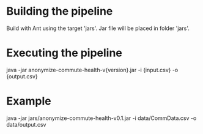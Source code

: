 # Building the pipeline

Build with Ant using the target 'jars'. Jar file will be placed in folder 'jars'.

# Executing the pipeline

java -jar anonymize-commute-health-v{version}.jar -i {input.csv} -o {output.csv}

# Example

java -jar jars/anonymize-commute-health-v0.1.jar -i data/CommData.csv -o data/output.csv